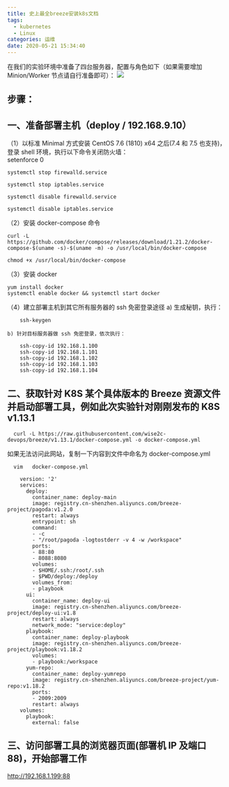 ```yaml
---
title: 史上最全breeze安装k8s文档
tags:
  - kubernetes
  - Linux
categories: 运维
date: 2020-05-21 15:34:40
---
```

在我们的实验环境中准备了四台服务器，配置与角色如下（如果需要增加 Minion/Worker 节点请自行准备即可）：
![](../1.png)


## 步骤：
## 一、准备部署主机（deploy / 192.168.9.10）
（1）以标准 Minimal 方式安装 CentOS 7.6 (1810) x64 之后(7.4 和 7.5 也支持)，登录 shell 环境，执行以下命令关闭防火墙：		
setenforce 0

    systemctl stop firewalld.service

    systemctl stop iptables.service

    systemctl disable firewalld.service

    systemctl disable iptables.service

（2）安装 docker-compose 命令

    curl -L https://github.com/docker/compose/releases/download/1.21.2/docker-compose-$(uname -s)-$(uname -m) -o /usr/local/bin/docker-compose

    chmod +x /usr/local/bin/docker-compose

（3）安装 docker

    yum install docker
    systemctl enable docker && systemctl start docker

（4）建立部署主机到其它所有服务器的 ssh 免密登录途径
	a) 生成秘钥，执行：

    	ssh-keygen

	b) 针对目标服务器做 ssh 免密登录，依次执行：

	    ssh-copy-id 192.168.1.100
	    ssh-copy-id 192.168.1.101
	    ssh-copy-id 192.168.1.102
	    ssh-copy-id 192.168.1.103
	    ssh-copy-id 192.168.1.104
	
## 二、获取针对 K8S 某个具体版本的 Breeze 资源文件并启动部署工具，例如此次实验针对刚刚发布的 K8S v1.13.1

	  curl -L https://raw.githubusercontent.com/wise2c-devops/breeze/v1.13.1/docker-compose.yml -o docker-compose.yml

  如果无法访问此网站，复制一下内容到文件中命名为   docker-compose.yml

      vim   docker-compose.yml

        version: '2'
        services:
          deploy:
            container_name: deploy-main
            image: registry.cn-shenzhen.aliyuncs.com/breeze-project/pagoda:v1.2.0
            restart: always
            entrypoint: sh
            command:
            - -c
            - "/root/pagoda -logtostderr -v 4 -w /workspace"
            ports:
            - 88:80
            - 8088:8080
            volumes:
            - $HOME/.ssh:/root/.ssh
            - $PWD/deploy:/deploy
            volumes_from:
            - playbook
          ui:
            container_name: deploy-ui
            image: registry.cn-shenzhen.aliyuncs.com/breeze-project/deploy-ui:v1.8
            restart: always
            network_mode: "service:deploy"
          playbook:
            container_name: deploy-playbook
            image: registry.cn-shenzhen.aliyuncs.com/breeze-project/playbook:v1.18.2
            volumes:
            - playbook:/workspace
          yum-repo:
            container_name: deploy-yumrepo
            image: registry.cn-shenzhen.aliyuncs.com/breeze-project/yum-repo:v1.18.2
            ports:
            - 2009:2009 
            restart: always
        volumes:
          playbook:
            external: false
	
## 三、访问部署工具的浏览器页面(部署机 IP 及端口 88)，开始部署工作

  http://192.168.1.199:88